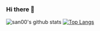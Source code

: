 ### Hi there 👋

<!--
**san00/san00** is a ✨ _special_ ✨ repository because its `README.md` (this file) appears on your GitHub profile.

Here are some ideas to get you started:

- 🔭 I’m currently working on ...
- 🌱 I’m currently learning ...
- 👯 I’m looking to collaborate on ...
- 🤔 I’m looking for help with ...
- 💬 Ask me about ...
- 📫 How to reach me: ...
- 😄 Pronouns: ...
- ⚡ Fun fact: ...
-->
![san00's github stats](https://github-readme-stats.vercel.app/api?username=san00&hide=contribs&theme=cobalt)
[![Top Langs](https://github-readme-stats.vercel.app/api/top-langs/?username=san00&layout=compact)](https://github.com/san00/github-readme-stats)
